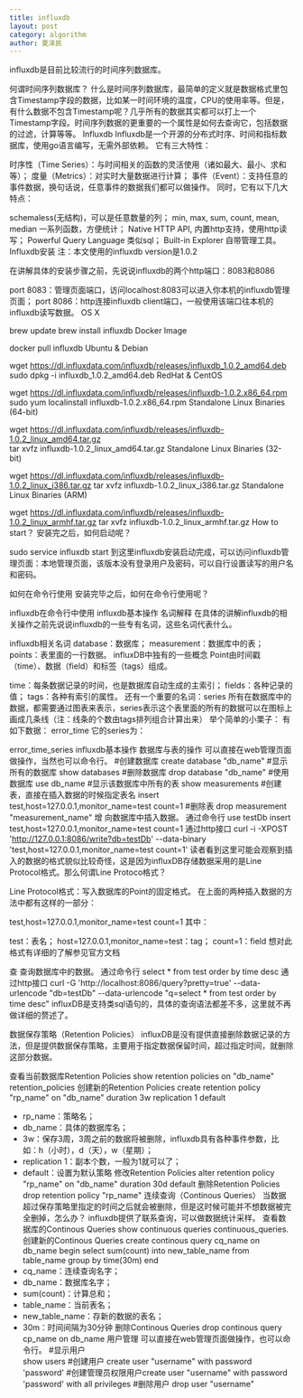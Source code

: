 ```yaml
---
title: influxdb
layout: post
category: algorithm
author: 夏泽民
---
```

<!-- more -->
influxdb是目前比较流行的时间序列数据库。

何谓时间序列数据库？
什么是时间序列数据库，最简单的定义就是数据格式里包含Timestamp字段的数据，比如某一时间环境的温度，CPU的使用率等。但是，有什么数据不包含Timestamp呢？几乎所有的数据其实都可以打上一个Timestamp字段。时间序列数据的更重要的一个属性是如何去查询它，包括数据的过滤，计算等等。
Influxdb
Influxdb是一个开源的分布式时序、时间和指标数据库，使用go语言编写，无需外部依赖。
它有三大特性：

时序性（Time Series）：与时间相关的函数的灵活使用（诸如最大、最小、求和等）；
度量（Metrics）：对实时大量数据进行计算；
事件（Event）：支持任意的事件数据，换句话说，任意事件的数据我们都可以做操作。
同时，它有以下几大特点：

schemaless(无结构)，可以是任意数量的列；
min, max, sum, count, mean, median 一系列函数，方便统计；
Native HTTP API, 内置http支持，使用http读写；
Powerful Query Language 类似sql；
Built-in Explorer 自带管理工具。
Influxdb安装
注：本文使用的influxdb version是1.0.2

在讲解具体的安装步骤之前，先说说influxdb的两个http端口：8083和8086

port 8083：管理页面端口，访问localhost:8083可以进入你本机的influxdb管理页面；
port 8086：http连接influxdb client端口，一般使用该端口往本机的influxdb读写数据。
OS X

brew update
brew install influxdb
Docker Image

docker pull influxdb
Ubuntu & Debian

wget https://dl.influxdata.com/influxdb/releases/influxdb_1.0.2_amd64.deb
sudo dpkg -i influxdb_1.0.2_amd64.deb
RedHat & CentOS

wget https://dl.influxdata.com/influxdb/releases/influxdb-1.0.2.x86_64.rpm
sudo yum localinstall influxdb-1.0.2.x86_64.rpm
Standalone Linux Binaries (64-bit)

wget https://dl.influxdata.com/influxdb/releases/influxdb-1.0.2_linux_amd64.tar.gz  
tar xvfz influxdb-1.0.2_linux_amd64.tar.gz
Standalone Linux Binaries (32-bit)

wget https://dl.influxdata.com/influxdb/releases/influxdb-1.0.2_linux_i386.tar.gz
tar xvfz influxdb-1.0.2_linux_i386.tar.gz
Standalone Linux Binaries (ARM)

wget https://dl.influxdata.com/influxdb/releases/influxdb-1.0.2_linux_armhf.tar.gz
tar xvfz influxdb-1.0.2_linux_armhf.tar.gz
How to start？
安装完之后，如何启动呢？

sudo service influxdb start
到这里influxdb安装启动完成，可以访问influxdb管理页面：本地管理页面，该版本没有登录用户及密码，可以自行设置读写的用户名和密码。

如何在命令行使用
安装完毕之后，如何在命令行使用呢？

influxdb在命令行中使用
influxdb基本操作
名词解释
在具体的讲解influxdb的相关操作之前先说说influxdb的一些专有名词，这些名词代表什么。

influxdb相关名词
database：数据库；
measurement：数据库中的表；
points：表里面的一行数据。
influxDB中独有的一些概念
Point由时间戳（time）、数据（field）和标签（tags）组成。

time：每条数据记录的时间，也是数据库自动生成的主索引；
fields：各种记录的值；
tags：各种有索引的属性。
还有一个重要的名词：series
所有在数据库中的数据，都需要通过图表来表示，series表示这个表里面的所有的数据可以在图标上画成几条线（注：线条的个数由tags排列组合计算出来）
举个简单的小栗子：
有如下数据：
error_time
它的series为：

error_time_series
influxdb基本操作
数据库与表的操作
可以直接在web管理页面做操作，当然也可以命令行。
#创建数据库
create database "db_name"
#显示所有的数据库
show databases
#删除数据库
drop database "db_name"
#使用数据库
use db_name
#显示该数据库中所有的表
show measurements
#创建表，直接在插入数据的时候指定表名
insert test,host=127.0.0.1,monitor_name=test count=1
#删除表
drop measurement "measurement_name"
增
向数据库中插入数据。
通过命令行
use testDb
insert test,host=127.0.0.1,monitor_name=test count=1
通过http接口
curl -i -XPOST 'http://127.0.0.1:8086/write?db=testDb' --data-binary 'test,host=127.0.0.1,monitor_name=test count=1'
读者看到这里可能会观察到插入的数据的格式貌似比较奇怪，这是因为influxDB存储数据采用的是Line Protocol格式。那么何谓Line Protoco格式？

Line Protocol格式：写入数据库的Point的固定格式。
在上面的两种插入数据的方法中都有这样的一部分：

test,host=127.0.0.1,monitor_name=test count=1
其中：

test：表名；
host=127.0.0.1,monitor_name=test：tag；
count=1：field
想对此格式有详细的了解参见官方文档

查
查询数据库中的数据。
通过命令行
select * from test order by time desc
通过http接口
curl -G 'http://localhost:8086/query?pretty=true' --data-urlencode "db=testDb" --data-urlencode "q=select * from test order by time desc"
influxDB是支持类sql语句的，具体的查询语法都差不多，这里就不再做详细的赘述了。

数据保存策略（Retention Policies）
influxDB是没有提供直接删除数据记录的方法，但是提供数据保存策略，主要用于指定数据保留时间，超过指定时间，就删除这部分数据。

查看当前数据库Retention Policies
show retention policies on "db_name"
retention_policies
创建新的Retention Policies
create retention policy "rp_name" on "db_name" duration 3w replication 1 default
-  rp_name：策略名；
- db_name：具体的数据库名；
- 3w：保存3周，3周之前的数据将被删除，influxdb具有各种事件参数，比如：h（小时），d（天），w（星期）；
- replication 1：副本个数，一般为1就可以了；
- default：设置为默认策略
修改Retention Policies
alter retention policy "rp_name" on "db_name" duration 30d default
删除Retention Policies
drop retention policy "rp_name"
连续查询（Continous Queries）
当数据超过保存策略里指定的时间之后就会被删除，但是这时候可能并不想数据被完全删掉，怎么办？
influxdb提供了联系查询，可以做数据统计采样。
查看数据库的Continous Queries
show continuous queries
continuous_queries.
创建新的Continous Queries
create continous query cq_name on db_name begin select sum(count) into new_table_name from table_name group by time(30m) end
- cq_name：连续查询名字；
- db_name：数据库名字；
- sum(count)：计算总和；
- table_name：当前表名；
- new_table_name：存新的数据的表名；
- 30m：时间间隔为30分钟
删除Continous Queries
drop continous query cp_name on db_name
用户管理
可以直接在web管理页面做操作，也可以命令行。
#显示用户  
show users
#创建用户
create user "username" with password 'password'
#创建管理员权限用户create user "username" with password 'password' with all privileges
#删除用户
drop user "username"
